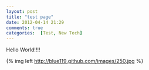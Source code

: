 ```yaml
---
layout: post
title: "test page"
date: 2012-04-14 21:29
comments: true
categories:  [Test, New Tech]
---
```

Hello World!!!!

{% img left http://blue119.github.com/images/250.jpg  %}
